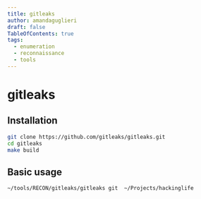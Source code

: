 ```yaml
---
title: gitleaks
author: amandaguglieri
draft: false
TableOfContents: true
tags:
  - enumeration
  - reconnaissance
  - tools
---
```

# gitleaks

## Installation

```bash
git clone https://github.com/gitleaks/gitleaks.git
cd gitleaks
make build
```


## Basic usage

```bash
~/tools/RECON/gitleaks/gitleaks git  ~/Projects/hackinglife 
```